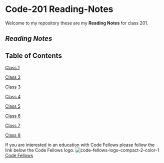# Code-201 Reading-Notes

Welcome to my repository these are my **Reading Notes** for class 201. 

## *Reading Notes* ##
## Table of Contents ##
[Class 1](https://m11gz.github.io/Reading-Notes/Class-01)

[Class 2](https://m11gz.github.io/Reading-Notes/class-02)

[Class 3](https://m11gz.github.io/Reading-Notes/class-03)

[Class 4](https://m11gz.github.io/Reading-Notes/class-04)

[Class 5](https://m11gz.github.io/Reading-Notes/class-05)

[Class 6](https://m11gz.github.io/Reading-Notes/class-06)

[Class 7](https://m11gz.github.io/Reading-Notes/class-07)

[Class 8](https://m11gz.github.io/Reading-Notes/class-08)

If you are interested in an education with Code Fellows please follow the link below the Code Fellows logo. 
![code-fellows-logo-compact-2-color-1](https://user-images.githubusercontent.com/93104234/178355894-6d191018-47ee-4e4e-9927-3d0f429be295.png)
[Code Fellows](https://www.codefellows.org)
